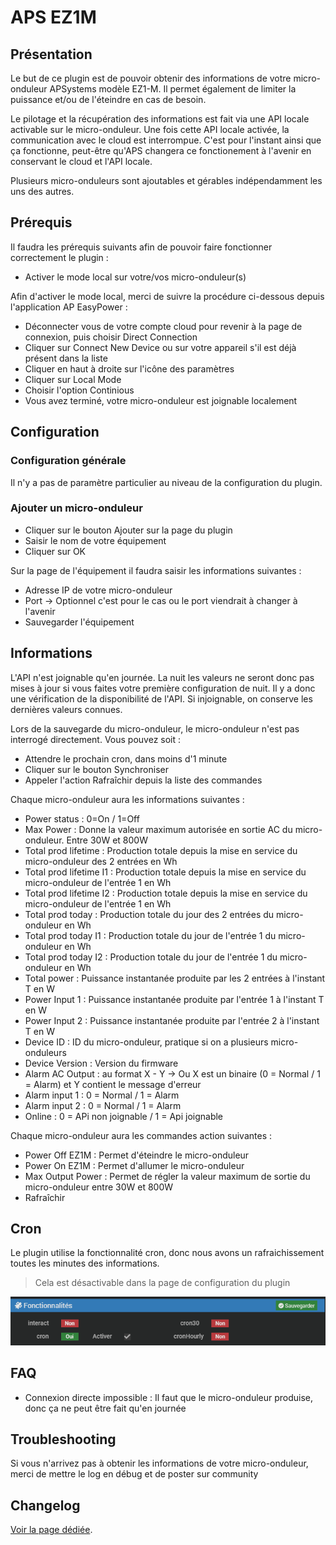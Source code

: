 # APS EZ1M

## Présentation

Le but de ce plugin est de pouvoir obtenir des informations de votre micro-onduleur APSystems modèle EZ1-M. Il permet également de limiter la puissance et/ou de l'éteindre en cas de besoin.

Le pilotage et la récupération des informations est fait via une API locale activable sur le micro-onduleur. Une fois cette API locale activée, la communication avec le cloud est interrompue. C'est pour l'instant ainsi que ça fonctionne, peut-être qu'APS changera ce fonctionement à l'avenir en conservant le cloud et l'API locale.

Plusieurs micro-onduleurs sont ajoutables et gérables indépendamment les uns des autres.

## Prérequis 

Il faudra les prérequis suivants afin de pouvoir faire fonctionner correctement le plugin : 
* Activer le mode local sur votre/vos micro-onduleur(s)

Afin d'activer le mode local, merci de suivre la procédure ci-dessous depuis l'application AP EasyPower :
 * Déconnecter vous de votre compte cloud pour revenir à la page de connexion, puis choisir Direct Connection
 * Cliquer sur Connect New Device ou sur votre appareil s'il est déjà présent dans la liste
 * Cliquer en haut à droite sur l'icône des paramètres
 * Cliquer sur Local Mode
 * Choisir l'option Continious
 * Vous avez terminé, votre micro-onduleur est joignable localement


## Configuration

### Configuration générale

Il n'y a pas de paramètre particulier au niveau de la configuration du plugin.

### Ajouter un micro-onduleur

* Cliquer sur le bouton Ajouter sur la page du plugin
* Saisir le nom de votre équipement
* Cliquer sur OK

Sur la page de l'équipement il faudra saisir les informations suivantes :

* Adresse IP de votre micro-onduleur
* Port -> Optionnel c'est pour le cas ou le port viendrait à changer à l'avenir
* Sauvegarder l'équipement

## Informations

L'API n'est joignable qu'en journée. La nuit les valeurs ne seront donc pas mises à jour si vous faites votre première configuration de nuit. Il y a donc une vérification de la disponibilité de l'API. Si injoignable, on conserve les dernières valeurs connues.

Lors de la sauvegarde du micro-onduleur, le micro-onduleur n'est pas interrogé directement. Vous pouvez soit :
* Attendre le prochain cron, dans moins d'1 minute
* Cliquer sur le bouton Synchroniser
* Appeler l'action Rafraîchir depuis la liste des commandes


Chaque micro-onduleur aura les informations suivantes : 
* Power status : 0=On / 1=Off
* Max Power : Donne la valeur maximum autorisée en sortie AC du micro-onduleur. Entre 30W et 800W
* Total prod lifetime : Production totale depuis la mise en service du micro-onduleur des 2 entrées en Wh
* Total prod lifetime I1 : Production totale depuis la mise en service du micro-onduleur de l'entrée 1 en Wh
* Total prod lifetime I2 : Production totale depuis la mise en service du micro-onduleur de l'entrée 1 en Wh
* Total prod today : Production totale du jour des 2 entrées du micro-onduleur en Wh
* Total prod today I1 : Production totale du jour de l'entrée 1 du micro-onduleur en Wh
* Total prod today I2 : Production totale du jour de l'entrée 1 du micro-onduleur en Wh
* Total power : Puissance instantanée produite par les 2 entrées à l'instant T en W
* Power Input 1 : Puissance instantanée produite par l'entrée 1 à l'instant T en W
* Power Input 2 : Puissance instantanée produite par l'entrée 2 à l'instant T en W
* Device ID : ID du micro-onduleur, pratique si on a plusieurs micro-onduleurs
* Device Version : Version du firmware
* Alarm AC Output : au format X - Y -> Ou X est un binaire (0 = Normal / 1 = Alarm) et Y contient le message d'erreur
* Alarm input 1 : 0 = Normal / 1 = Alarm
* Alarm input 2 : 0 = Normal / 1 = Alarm
* Online : 0 = APi non joignable / 1 = Api joignable

Chaque micro-onduleur aura les commandes action suivantes : 
* Power Off EZ1M : Permet d'éteindre le micro-onduleur
* Power On EZ1M : Permet d'allumer le micro-onduleur
* Max Output Power : Permet de régler la valeur maximum de sortie du micro-onduleur entre 30W et 800W
* Rafraîchir

## Cron

Le plugin utilise la fonctionnalité cron, donc nous avons un rafraichissement toutes les minutes des informations.
> Cela est désactivable dans la page de configuration du plugin
<p align="center">
  <img src="https://github.com/TaGGoU91/jeedom_docs/blob/master/images/aps-ez1m/cron_plugin.png?raw=true" alt="Liste des Crons"/>
</p>


## FAQ

* Connexion directe impossible : Il faut que le micro-onduleur produise, donc ça ne peut être fait qu'en journée

## Troubleshooting

Si vous n'arrivez pas à obtenir les informations de votre micro-onduleur, merci de mettre le log en débug et de poster sur community

## Changelog

[Voir la page dédiée](../changelog.md).
